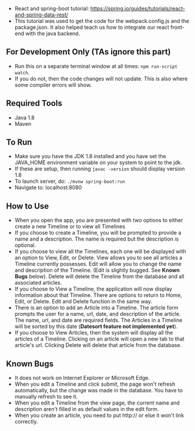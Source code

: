 - React and spring-boot tutorial: https://spring.io/guides/tutorials/react-and-spring-data-rest/
- This tutorial was used to get the code for the webpack.config.js and the package.json. It also helped teach us how to integrate our react front-end with the java backend.

## For Development Only (TAs ignore this part)
 - Run this on a separate terminal window at all times: `npm run-script watch`. 
 - If you do not, then the code changes will not update. This is also where some compiler errors will show.

## Required Tools
 - Java 1.8
 - Maven

## To Run

 - Make sure you have the JDK 1.8 installed and you have set the JAVA_HOME environment variable on your system to point to the jdk.
 - If these are setup, then running `javac -version` should display version 1.8
 - To launch server, do: `./mvnw spring-boot:run`
 - Navigate to: localhost:8080
 
## How to Use
 - When you open the app, you are presented with two options to either create a new Timeline or to view all Timelines
 - If you choose to create a Timeline, you will be prompted to provide a name and a description. The name is required but the description is optional.
 - If you choose to view all the Timelines, each one will be displayed with an option to View, Edit, or Delete. View allows you to see all articles a Timeline currently possesses. Edit will allow you to change the name and description of the Timeline. (Edit is slightly bugged. See **Known Bugs** below). Delete will delete the Timeline from the database and all associated articles. 
 - If you choose to View a Timeline, the application will now display information about that Timeline. There are options to return to Home, Edit, or Delete. Edit and Delete function in the same way. 
 - There is an option to add an Article into a Timeline. The article form prompts the user for a name, url, date, and description of the article. The name, url, and date are required fields. The Articles in a Timeline will be sorted by this date (**Datesort feature not implemented yet**).
 - If you choose to View Articles, then the system will display all the articles of a Timeline. Clicking on an article will open a new tab to that article's url. Clicking Delete will delete that article from the database. 

 ## Known Bugs
 - It does not work on Internet Explorer or Microsoft Edge.
 - When you edit a Timeline and click submit, the page won't refresh automatically, but the change was made in the database. You have to manually refresh to see it.
 - When you edit a Timeline from the view page, the current name and description aren't filled in as default values in the edit form.
 - When you create an article, you need to put http:// or else it won't link correctly.
 
